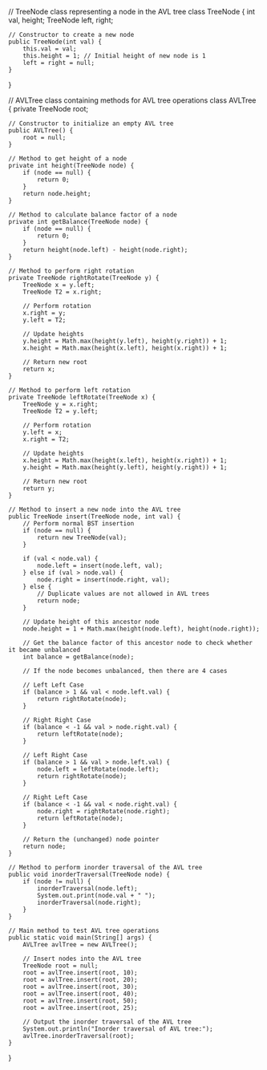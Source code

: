 // TreeNode class representing a node in the AVL tree
class TreeNode {
    int val, height;
    TreeNode left, right;

    // Constructor to create a new node
    public TreeNode(int val) {
        this.val = val;
        this.height = 1; // Initial height of new node is 1
        left = right = null;
    }
}

// AVLTree class containing methods for AVL tree operations
class AVLTree {
    private TreeNode root;

    // Constructor to initialize an empty AVL tree
    public AVLTree() {
        root = null;
    }

    // Method to get height of a node
    private int height(TreeNode node) {
        if (node == null) {
            return 0;
        }
        return node.height;
    }

    // Method to calculate balance factor of a node
    private int getBalance(TreeNode node) {
        if (node == null) {
            return 0;
        }
        return height(node.left) - height(node.right);
    }

    // Method to perform right rotation
    private TreeNode rightRotate(TreeNode y) {
        TreeNode x = y.left;
        TreeNode T2 = x.right;

        // Perform rotation
        x.right = y;
        y.left = T2;

        // Update heights
        y.height = Math.max(height(y.left), height(y.right)) + 1;
        x.height = Math.max(height(x.left), height(x.right)) + 1;

        // Return new root
        return x;
    }

    // Method to perform left rotation
    private TreeNode leftRotate(TreeNode x) {
        TreeNode y = x.right;
        TreeNode T2 = y.left;

        // Perform rotation
        y.left = x;
        x.right = T2;

        // Update heights
        x.height = Math.max(height(x.left), height(x.right)) + 1;
        y.height = Math.max(height(y.left), height(y.right)) + 1;

        // Return new root
        return y;
    }

    // Method to insert a new node into the AVL tree
    public TreeNode insert(TreeNode node, int val) {
        // Perform normal BST insertion
        if (node == null) {
            return new TreeNode(val);
        }

        if (val < node.val) {
            node.left = insert(node.left, val);
        } else if (val > node.val) {
            node.right = insert(node.right, val);
        } else {
            // Duplicate values are not allowed in AVL trees
            return node;
        }

        // Update height of this ancestor node
        node.height = 1 + Math.max(height(node.left), height(node.right));

        // Get the balance factor of this ancestor node to check whether it became unbalanced
        int balance = getBalance(node);

        // If the node becomes unbalanced, then there are 4 cases

        // Left Left Case
        if (balance > 1 && val < node.left.val) {
            return rightRotate(node);
        }

        // Right Right Case
        if (balance < -1 && val > node.right.val) {
            return leftRotate(node);
        }

        // Left Right Case
        if (balance > 1 && val > node.left.val) {
            node.left = leftRotate(node.left);
            return rightRotate(node);
        }

        // Right Left Case
        if (balance < -1 && val < node.right.val) {
            node.right = rightRotate(node.right);
            return leftRotate(node);
        }

        // Return the (unchanged) node pointer
        return node;
    }

    // Method to perform inorder traversal of the AVL tree
    public void inorderTraversal(TreeNode node) {
        if (node != null) {
            inorderTraversal(node.left);
            System.out.print(node.val + " ");
            inorderTraversal(node.right);
        }
    }

    // Main method to test AVL tree operations
    public static void main(String[] args) {
        AVLTree avlTree = new AVLTree();

        // Insert nodes into the AVL tree
        TreeNode root = null;
        root = avlTree.insert(root, 10);
        root = avlTree.insert(root, 20);
        root = avlTree.insert(root, 30);
        root = avlTree.insert(root, 40);
        root = avlTree.insert(root, 50);
        root = avlTree.insert(root, 25);

        // Output the inorder traversal of the AVL tree
        System.out.println("Inorder traversal of AVL tree:");
        avlTree.inorderTraversal(root);
    }
}
